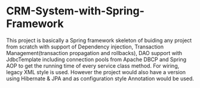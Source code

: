 # CRM-System-with-Spring-Framework
This project is basically a Spring framework skeleton of buiding any project from scratch with support of Dependency injection, 
Transaction Management(transaction propagation and rollbacks), DAO support with JdbcTemplate including connection pools from 
Apache DBCP and Spring AOP to get the running time of every service class method. For wiring, legacy XML style is used. 
However the project would also have a version using Hibernate &amp; JPA and as configuration style Annotation would be used.

